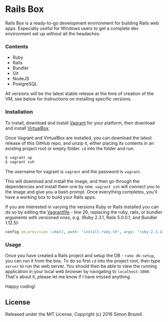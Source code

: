Rails Box
=============================

Rails Box is a ready-to-go development environment for building Rails web apps. Especially useful for Windows users to get a complete dev environment set up without all the headaches.

### Contents

* Ruby
* Rails
* Bundler
* Git
* NodeJS
* PostgreSQL

All versions will be the latest stable release at the time of creation of the VM, see below for instructions on installing specific versions.

### Installation

To install, download and install [Vagrant](https://www.vagrantup.com/downloads.html) for your platform, then download and install [VirtualBox](http://virtualbox.org/).

Once Vagrant and VirtualBox are installed, you can download the latest release of this GitHub repo, and unzip it, either placing its contents in an existing project root or empty folder. `cd` into the folder and run:

```bash
$ vagrant up
$ vagrant ssh
```

The username for vagrant is `vagrant` and the password is `vagrant`.

This will download and install the image, and then go through the dependencies and install them one by one. `vagrant ssh` will connect you to the image and give you a bash prompt. Once everything completes, you'll have a working box to build your Rails apps.

If you are interested in varying the versions Ruby or Rails installed you can do so by editing the [Vagrantfile](https://github.com/simonbrazell/rails_box/blob/master/Vagrantfile) - line 26, replacing the ruby, rails, or bundler arguments with versioned ones, e.g. (Ruby 2.3.1, Rails 5.0.0.1, and Bundler 1.12.5):

```ruby
config.vm.provision :shell, path: "install-ruby.sh", args: "ruby-2.3.1@rails bundler:1.12.5 rails:5.0.0.1", privileged: false
```

### Usage

Once you have created a Rails project and setup the DB - `rake db:setup`, you can run it from the box. To do so first `cd` into the project root, then type `server` to run the web server. You should then be able to view the running application in your local web browser by navigating to `localhost:3000`. That's about it, please let me know if I have missed anything.

Happy coding!

## License
Released under the MIT License, Copyright (c) 2016 Simon Brazell.
